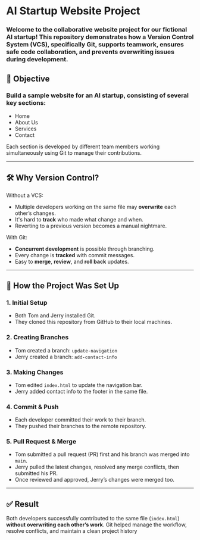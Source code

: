 # AI Startup Website Project

### Welcome to the collaborative website project for our fictional AI startup! This repository demonstrates how a **Version Control System (VCS)**, specifically **Git**, supports teamwork, ensures safe code collaboration, and prevents overwriting issues during development.

## 🧠 Objective

### Build a sample website for an AI startup, consisting of several key sections:
- Home
- About Us
- Services
- Contact

Each section is developed by different team members working simultaneously using Git to manage their contributions.

---

## 🛠️ Why Version Control?

Without a VCS:
- Multiple developers working on the same file may **overwrite** each other’s changes.
- It's hard to **track** who made what change and when.
- Reverting to a previous version becomes a manual nightmare.

With Git:
- **Concurrent development** is possible through branching.
- Every change is **tracked** with commit messages.
- Easy to **merge**, **review**, and **roll back** updates.

---

## 🔁 How the Project Was Set Up

### 1. Initial Setup
- Both Tom and Jerry installed Git.
- They cloned this repository from GitHub to their local machines.
  
### 2. Creating Branches
- Tom created a branch: `update-navigation`
- Jerry created a branch: `add-contact-info`

### 3. Making Changes
- Tom edited `index.html` to update the navigation bar.
- Jerry added contact info to the footer in the same file.

### 4. Commit & Push
- Each developer committed their work to their branch.
- They pushed their branches to the remote repository.

### 5. Pull Request & Merge
- Tom submitted a pull request (PR) first and his branch was merged into `main`.
- Jerry pulled the latest changes, resolved any merge conflicts, then submitted his PR.
- Once reviewed and approved, Jerry’s changes were merged too.

---

## ✅ Result

Both developers successfully contributed to the same file (`index.html`) **without overwriting each other’s work**. Git helped manage the workflow, resolve conflicts, and maintain a clean project history                                                                                                                                                                                                                                                                                                                                                                                                                                                                                                                                                                                                                                                                                                                                                                                                                                                                                                                                                                                                                                                                                                                                                                                                                                                                                                                                                                             